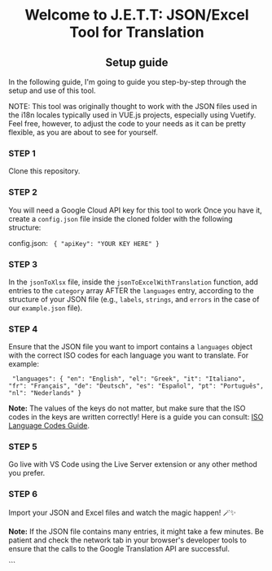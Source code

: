 ﻿<h1 align="center">Welcome to J.E.T.T: JSON/Excel Tool for Translation</h1>
<h2 align="center">Setup guide </h2>

<p align="left">In the following guide, I'm going to guide you step-by-step through the setup and use of this tool.</p>
<p align="left">NOTE: This tool was originally thought to work with the JSON files used in the i18n locales typically used in VUE.js projects, especially using Vuetify. Feel free, however, to adjust the code to your needs as it can be pretty flexible, as you are about to see for yourself.</p>

<h3 align="left">STEP 1</h3>
<p align="left">Clone this repository.</p>

<h3 align="left">STEP 2</h3>
<p align="left">You will need a Google Cloud API key for this tool to work Once you have it, create a <code>config.json</code> file inside the cloned folder with the following structure:</p>

config.json:
`
{
"apiKey": "YOUR KEY HERE"
}`

<h3 align="left">STEP 3</h3> 
<p align="left">In the <code>jsonToXlsx</code> file, inside the <code>jsonToExcelWithTranslation</code> function, add entries to the <code>category</code> array AFTER the <code>languages</code> entry, according to the structure of your JSON file (e.g., <code>labels</code>, <code>strings</code>, and <code>errors</code> in the case of our <code>example.json</code> file).</p>

<h3 align="left">STEP 4</h3> <p align="left">Ensure that the JSON file you want to import contains a <code>languages</code> object with the correct ISO codes for each language you want to translate. For example:</p>

`
"languages": {
"en": "English",
"el": "Greek",
"it": "Italiano",
"fr": "Français",
"de": "Deutsch",
"es": "Español",
"pt": "Português",
"nl": "Nederlands"
}`

<p align="left"><strong>Note:</strong> The values of the keys do not matter, but make sure that the ISO codes in the keys are written correctly! Here is a guide you can consult: <a href="https://www.lexilab.it/conosci-codici-che-identificano-le-lingue/">ISO Language Codes Guide</a>.</p>

<h3 align="left">STEP 5</h3> <p align="left">Go live with VS Code using the Live Server extension or any other method you prefer.</p>

<h3 align="left">STEP 6</h3> <p align="left">Import your JSON and Excel files and watch the magic happen! 🪄✨</p><p align="left"><strong>Note:</strong> If the JSON file contains many entries, it might take a few minutes. Be patient and check the network tab in your browser's developer tools to ensure that the calls to the Google Translation API are successful.</p> ```
